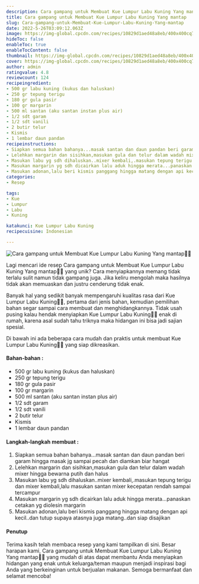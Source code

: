 ```yaml
---
description: Cara gampang untuk Membuat Kue Lumpur Labu Kuning Yang mantap"
title: Cara gampang untuk Membuat Kue Lumpur Labu Kuning Yang mantap
slug: Cara-gampang-untuk-Membuat-Kue-Lumpur-Labu-Kuning-Yang-mantap
date: 2022-5-26T03:09:12.063Z
image: https://img-global.cpcdn.com/recipes/10829d1aed48a8eb/400x400cq70/photo.jpg
hideToc: false
enableToc: true
enableTocContent: false
thumbnail: https://img-global.cpcdn.com/recipes/10829d1aed48a8eb/400x400cq70/photo.jpg
cover: https://img-global.cpcdn.com/recipes/10829d1aed48a8eb/400x400cq70/photo.jpg
author: admin
ratingvalue: 4.8
reviewcount: 124
recipeingredient:
- 500 gr labu kuning (kukus dan haluskan)
- 250 gr tepung terigu
- 180 gr gula pasir
- 100 gr margarin
- 500 ml santan (aku santan instan plus air)
- 1/2 sdt garam
- 1/2 sdt vanili
- 2 butir telur
- Kismis
- 1 lembar daun pandan
recipeinstructions:
- Siapkan semua bahan bahanya...masak santan dan daun pandan beri garam hingga masak jg sampai pecah dan diamkan biar hangat
- Lelehkan margarin dan sisihkan,masukan gula dan telur dalam wadah mixer hingga bewarna putih dan halus
- Masukan labu yg sdh dihaluskan..mixer kembali,.masukan tepung terigu dan mixer kembali,lalu masukan santan mixer kecepatan rendah sampai tercampur
- Masukan margarin yg sdh dicairkan lalu aduk hingga merata...panaskan cetakan yg diolesin margarin
- Masukan adonan,lalu beri kismis panggang hingga matang dengan api kecil..dan tutup supaya atasnya juga matang..dan siap disajikan
categories:
- Resep

tags:
- Kue
- Lumpur
- Labu
- Kuning

katakunci: Kue Lumpur Labu Kuning
recipecuisine: Indonesian

---
```


![Cara gampang untuk Membuat Kue Lumpur Labu Kuning Yang mantap👩‍🍳](https://img-global.cpcdn.com/recipes/10829d1aed48a8eb/400x400cq70/photo.jpg)

Lagi mencari ide resep Cara gampang untuk Membuat Kue Lumpur Labu Kuning Yang mantap👩‍🍳 yang unik? Cara menyiapkannya memang tidak terlalu sulit namun tidak gampang juga. Jika keliru mengolah maka hasilnya tidak akan memuaskan dan justru cenderung tidak enak.

Banyak hal yang sedikit banyak mempengaruhi kualitas rasa dari Kue Lumpur Labu Kuning👩‍🍳, pertama dari jenis bahan, kemudian pemilihan bahan segar sampai cara membuat dan menghidangkannya. Tidak usah pusing kalau hendak menyiapkan Kue Lumpur Labu Kuning👩‍🍳 enak di rumah, karena asal sudah tahu triknya maka hidangan ini bisa jadi sajian spesial.

Di bawah ini ada beberapa cara mudah dan praktis untuk membuat Kue Lumpur Labu Kuning👩‍🍳 yang siap dikreasikan.

<!--inarticleads1-->

#### Bahan-bahan :

- 500 gr labu kuning (kukus dan haluskan)
- 250 gr tepung terigu
- 180 gr gula pasir
- 100 gr margarin
- 500 ml santan (aku santan instan plus air)
- 1/2 sdt garam
- 1/2 sdt vanili
- 2 butir telur
- Kismis
- 1 lembar daun pandan

<!--inarticleads2-->

#### Langkah-langkah membuat :

1. Siapkan semua bahan bahanya...masak santan dan daun pandan beri garam hingga masak jg sampai pecah dan diamkan biar hangat
1. Lelehkan margarin dan sisihkan,masukan gula dan telur dalam wadah mixer hingga bewarna putih dan halus
1. Masukan labu yg sdh dihaluskan..mixer kembali,.masukan tepung terigu dan mixer kembali,lalu masukan santan mixer kecepatan rendah sampai tercampur
1. Masukan margarin yg sdh dicairkan lalu aduk hingga merata...panaskan cetakan yg diolesin margarin
1. Masukan adonan,lalu beri kismis panggang hingga matang dengan api kecil..dan tutup supaya atasnya juga matang..dan siap disajikan

#### Penutup

Terima kasih telah membaca resep yang kami tampilkan di sini. Besar harapan kami, Cara gampang untuk Membuat Kue Lumpur Labu Kuning Yang mantap👩‍🍳 yang mudah di atas dapat membantu Anda menyiapkan hidangan yang enak untuk keluarga/teman maupun menjadi inspirasi bagi Anda yang berkeinginan untuk berjualan makanan. Semoga bermanfaat dan selamat mencoba!